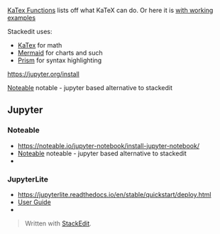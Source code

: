 [KaTex Functions](https://github.com/Khan/KaTeX/wiki/Function-Support-in-KaTeX) lists off what KaTeX can do.
Or here it is  [with working examples](https://khan.github.io/KaTeX/function-support.html)

Stackedit uses:
* [KaTex](https://github.com/Khan/KaTex/) for math
* [Mermaid](https://mermaidjs.github.io/) for charts and such
* [Prism](https://prismjs.com/) for syntax highlighting 

https://jupyter.org/install

[Noteable](https://noteable.io) notable - jupyter based alternative to stackedit


## Jupyter
### Noteable
* https://noteable.io/jupyter-notebook/install-jupyter-notebook/
* [Noteable](https://noteable.io) noteable - jupyter based alternative to stackedit
*
### JupyterLite
* https://jupyterlite.readthedocs.io/en/stable/quickstart/deploy.html
* [User Guide](https://jupyterlite.readthedocs.io/en/stable/quickstart/using.html)
* 

> Written with [StackEdit](https://stackedit.io/).
<!--stackedit_data:
eyJoaXN0b3J5IjpbLTkyMjkzNF19
-->